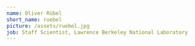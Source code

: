 ```yaml
---
name: Oliver Rübel
short_name: ruebel
picture: /assets/ruebel.jpg
job: Staff Scientist, Lawrence Berkeley National Laboratory
---
```

